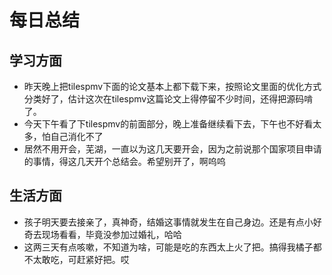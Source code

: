 # 每日总结
## 学习方面
* 昨天晚上把tilespmv下面的论文基本上都下载下来，按照论文里面的优化方式分类好了，估计这次在tilespmv这篇论文上得停留不少时间，还得把源码啃了。
* 今天下午看了下tilespmv的前面部分，晚上准备继续看下去，下午也不好看太多，怕自己消化不了
* 居然不用开会，芜湖，一直以为这几天要开会，因为之前说那个国家项目申请的事情，得这几天开个总结会。希望别开了，啊呜呜
## 生活方面
* 孩子明天要去接亲了，真神奇，结婚这事情就发生在自己身边。还是有点小好奇去现场看看，毕竟没参加过婚礼，哈哈
* 这两三天有点咳嗽，不知道为啥，可能是吃的东西太上火了把。搞得我橘子都不太敢吃，可赶紧好把。哎
